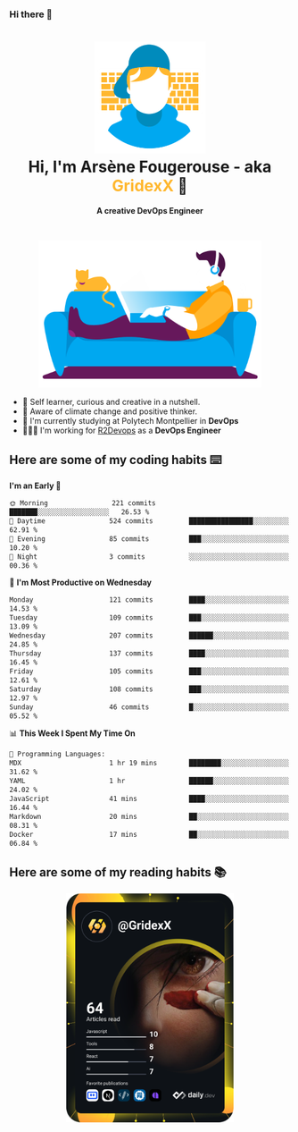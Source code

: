 ### Hi there 👋

<!--
**GridexX/gridexx** is a ✨ _special_ ✨ repository because its `README.md` (this file) appears on your GitHub profile.

Here are some ideas to get you started:

- 🔭 I’m currently working on ...
- 🌱 I’m currently learning ...
- 👯 I’m looking to collaborate on ...
- 🤔 I’m looking for help with ...
- 💬 Ask me about ...
- 📫 How to reach me: ...
- 😄 Pronouns: ...
- ⚡ Fun fact: ...
-->


<!-- Header -->
<h1 align="center">
  <img src="./images/user_profile.png" width="200">
  <br>
  Hi, I'm Arsène Fougerouse - aka <span style="color:#ffb72e">GridexX</span> 👋
</h1>


<p align="center">
  <b>A creative DevOps Engineer </b>
</p>
<br/>
<p align="center">
  <img src="./images/man_couch.png" width="400">
</p>

- 🎨 Self learner, curious and creative in a nutshell. 
- 🌱 Aware of climate change and positive thinker.
- 📕 I'm currently studying at Polytech Montpellier in **DevOps**
- 👨🏻‍💻 I'm working for [R2Devops](https://r2devops.io) as a **DevOps Engineer**


## Here are some of my coding habits ⌨️

<!-- Add a section about tech and Ops stack
  Like this one : https://github.com/Xanthus58#-tech-stack
-->
<!--START_SECTION:waka-->
**I'm an Early 🐤** 

```text
🌞 Morning                221 commits         ███████░░░░░░░░░░░░░░░░░░   26.53 % 
🌆 Daytime                524 commits         ████████████████░░░░░░░░░   62.91 % 
🌃 Evening                85 commits          ███░░░░░░░░░░░░░░░░░░░░░░   10.20 % 
🌙 Night                  3 commits           ░░░░░░░░░░░░░░░░░░░░░░░░░   00.36 % 
```
📅 **I'm Most Productive on Wednesday** 

```text
Monday                   121 commits         ████░░░░░░░░░░░░░░░░░░░░░   14.53 % 
Tuesday                  109 commits         ███░░░░░░░░░░░░░░░░░░░░░░   13.09 % 
Wednesday                207 commits         ██████░░░░░░░░░░░░░░░░░░░   24.85 % 
Thursday                 137 commits         ████░░░░░░░░░░░░░░░░░░░░░   16.45 % 
Friday                   105 commits         ███░░░░░░░░░░░░░░░░░░░░░░   12.61 % 
Saturday                 108 commits         ███░░░░░░░░░░░░░░░░░░░░░░   12.97 % 
Sunday                   46 commits          █░░░░░░░░░░░░░░░░░░░░░░░░   05.52 % 
```


📊 **This Week I Spent My Time On** 

```text
💬 Programming Languages: 
MDX                      1 hr 19 mins        ████████░░░░░░░░░░░░░░░░░   31.62 % 
YAML                     1 hr                ██████░░░░░░░░░░░░░░░░░░░   24.02 % 
JavaScript               41 mins             ████░░░░░░░░░░░░░░░░░░░░░   16.44 % 
Markdown                 20 mins             ██░░░░░░░░░░░░░░░░░░░░░░░   08.31 % 
Docker                   17 mins             ██░░░░░░░░░░░░░░░░░░░░░░░   06.84 % 
```


<!--END_SECTION:waka-->

## Here are some of my reading habits 📚
<div  align="center">
  <img src="./images/devcard.svg" width="300">
</div>
